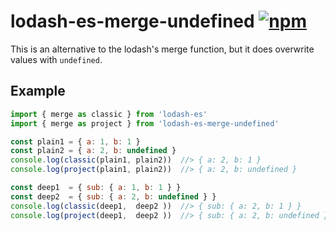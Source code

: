 # lodash-es-merge-undefined [![npm][npm-image]][npm-url]

[npm-image]: https://img.shields.io/npm/v/lodash-es-merge-undefined.svg
[npm-url]: https://npmjs.org/package/lodash-es-merge-undefined

This is an alternative to the lodash's merge function, but it does overwrite values with `undefined`.

## Example
```js
import { merge as classic } from 'lodash-es'
import { merge as project } from 'lodash-es-merge-undefined'

const plain1 = { a: 1, b: 1 }
const plain2 = { a: 2, b: undefined }
console.log(classic(plain1, plain2))  //> { a: 2, b: 1 }
console.log(project(plain1, plain2))  //> { a: 2, b: undefined }

const deep1  = { sub: { a: 1, b: 1 } }
const deep2  = { sub: { a: 2, b: undefined } }
console.log(classic(deep1,  deep2 ))  //> { sub: { a: 2, b: 1 } }
console.log(project(deep1,  deep2 ))  //> { sub: { a: 2, b: undefined } }
```
